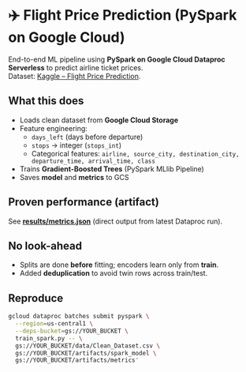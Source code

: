 # ✈️ Flight Price Prediction (PySpark on Google Cloud)

End-to-end ML pipeline using **PySpark on Google Cloud Dataproc Serverless** to predict airline ticket prices.  
Dataset: [Kaggle – Flight Price Prediction](https://www.kaggle.com/datasets/shubhambathwal/flight-price-prediction).

## What this does
- Loads clean dataset from **Google Cloud Storage**
- Feature engineering:
  - `days_left` (days before departure)
  - `stops` → integer (`stops_int`)
  - Categorical features: `airline, source_city, destination_city, departure_time, arrival_time, class`
- Trains **Gradient-Boosted Trees** (PySpark MLlib Pipeline)
- Saves **model** and **metrics** to GCS

## Proven performance (artifact)
See **[results/metrics.json](results/metrics.json)** (direct output from latest Dataproc run).

## No look-ahead
- Splits are done **before** fitting; encoders learn only from **train**.
- Added **deduplication** to avoid twin rows across train/test.

## Reproduce
```bash
gcloud dataproc batches submit pyspark \
  --region=us-central1 \
  --deps-bucket=gs://YOUR_BUCKET \
  train_spark.py -- \
  gs://YOUR_BUCKET/data/Clean_Dataset.csv \
  gs://YOUR_BUCKET/artifacts/spark_model \
  gs://YOUR_BUCKET/artifacts/metrics'

